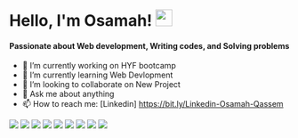 # Hello, I'm Osamah! <img src="https://raw.githubusercontent.com/MartinHeinz/MartinHeinz/master/wave.gif" width="30px">



#### Passionate about Web development, Writing codes, and Solving problems

- 🔭 I’m currently working on HYF bootcamp
- 🌱 I’m currently learning Web Devlopment
- 👯 I’m looking to collaborate on New Project
- 💬 Ask me about anything
- 📫 How to reach me: [Linkedin] https://bit.ly/Linkedin-Osamah-Qassem


![](https://img.shields.io/badge/code-HTML-informational?style=flat&logo=<LOGO_NAME>&logoColor=white&color=2bbc8a)
![](https://img.shields.io/badge/code-CSS-informational?style=flat&logo=<LOGO_NAME>&logoColor=white&color=2bbc8a)
![](https://img.shields.io/badge/code-JAVA_SCRIPT-informational?style=flat&logo=<LOGO_NAME>&logoColor=white&color=2bbc8a)
![](https://img.shields.io/badge/code-REACTS-informational?style=flat&logo=<LOGO_NAME>&logoColor=white&color=2bbc8a)
![](https://img.shields.io/badge/code-NODE_JS-informational?style=flat&logo=<LOGO_NAME>&logoColor=white&color=2bbc8a)
![](https://img.shields.io/badge/code-EXPRESS_JS-informational?style=flat&logo=<LOGO_NAME>&logoColor=white&color=2bbc8a)
![](https://img.shields.io/badge/code-GIT-informational?style=flat&logo=<LOGO_NAME>&logoColor=white&color=2bbc8a)
![](https://img.shields.io/badge/code-VS_CODE-informational?style=flat&logo=<LOGO_NAME>&logoColor=white&color=2bbc8a)
![](https://img.shields.io/badge/Data_base-MY_SQL-informational?style=flat&logo=<LOGO_NAME>&logoColor=white&color=2bbc8a)

<!-- ### Hi there 👋 -->

<!--
**OsamahQassem/OsamahQassem** is a ✨ _special_ ✨ repository because its `README.md` (this file) appears on your GitHub profile.

Here are some ideas to get you started:

- 🔭 I’m currently working on ...
- 🌱 I’m currently learning ...
- 👯 I’m looking to collaborate on ...
- 🤔 I’m looking for help with ...
- 💬 Ask me about ...
- 📫 How to reach me: ...
- 😄 Pronouns: ...
- ⚡ Fun fact: ...
-->
